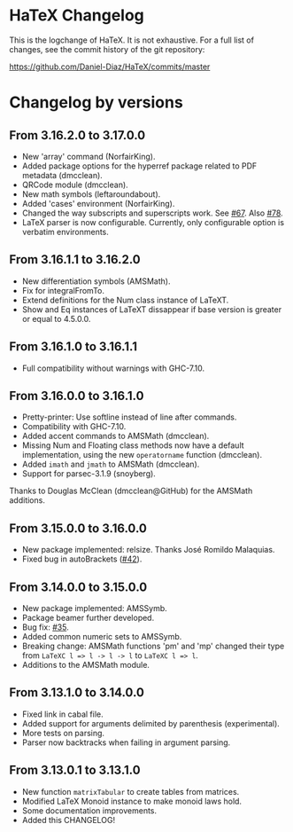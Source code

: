
# HaTeX Changelog

This is the logchange of HaTeX. It is not exhaustive.
For a full list of changes, see the commit history of the
git repository:

https://github.com/Daniel-Diaz/HaTeX/commits/master

# Changelog by versions

## From 3.16.2.0 to 3.17.0.0

* New 'array' command (NorfairKing).
* Added package options for the hyperref package related to PDF metadata (dmcclean).
* QRCode module (dmcclean).
* New math symbols (leftaroundabout).
* Added 'cases' environment (NorfairKing).
* Changed the way subscripts and superscripts work.
  See [#67](https://github.com/Daniel-Diaz/HaTeX/pull/67).
  Also [#78](https://github.com/Daniel-Diaz/HaTeX/pull/78).
* LaTeX parser is now configurable.
  Currently, only configurable option is verbatim
  environments.

## From 3.16.1.1 to 3.16.2.0

* New differentiation symbols (AMSMath).
* Fix for integralFromTo.
* Extend definitions for the Num class instance of LaTeXT.
* Show and Eq instances of LaTeXT dissappear if base version
  is greater or equal to 4.5.0.0.

## From 3.16.1.0 to 3.16.1.1

* Full compatibility without warnings with GHC-7.10.

## From 3.16.0.0 to 3.16.1.0

* Pretty-printer: Use softline instead of line after commands.
* Compatibility with GHC-7.10.
* Added accent commands to AMSMath (dmcclean).
* Missing Num and Floating class methods now have a default implementation,
  using the new `operatorname` function (dmcclean).
* Added `imath` and `jmath` to AMSMath (dmcclean).
* Support for parsec-3.1.9 (snoyberg).

Thanks to Douglas McClean (dmcclean@GitHub) for the AMSMath additions.

## From 3.15.0.0 to 3.16.0.0

* New package implemented: relsize.
    Thanks José Romildo Malaquias.
* Fixed bug in autoBrackets ([#42](https://github.com/Daniel-Diaz/HaTeX/pull/42)).

## From 3.14.0.0 to 3.15.0.0

* New package implemented: AMSSymb.
* Package beamer further developed.
* Bug fix: [#35](https://github.com/Daniel-Diaz/HaTeX/issues/35).
* Added common numeric sets to AMSSymb.
* Breaking change: AMSMath functions 'pm' and 'mp' changed their
  type from `LaTeXC l => l -> l -> l` to `LaTeXC l => l`.
* Additions to the AMSMath module.

## From 3.13.1.0 to 3.14.0.0

* Fixed link in cabal file.
* Added support for arguments delimited by parenthesis (experimental).
* More tests on parsing.
* Parser now backtracks when failing in argument parsing.

## From 3.13.0.1 to 3.13.1.0

* New function ``matrixTabular`` to create tables from matrices.
* Modified LaTeX Monoid instance to make monoid laws hold.
* Some documentation improvements.
* Added this CHANGELOG!
